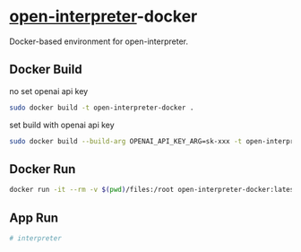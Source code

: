 # [open-interpreter](https://github.com/KillianLucas/open-interpreter)-docker

Docker-based environment for open-interpreter.

## Docker Build
no set openai api key
```sh
sudo docker build -t open-interpreter-docker .
```
set build with openai api key
```sh
sudo docker build --build-arg OPENAI_API_KEY_ARG=sk-xxx -t open-interpreter-docker .
```

## Docker Run
```sh
docker run -it --rm -v $(pwd)/files:/root open-interpreter-docker:latest
```

## App Run
```sh
# interpreter
```
